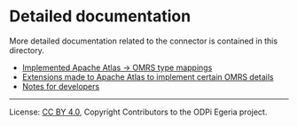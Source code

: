 <!-- SPDX-License-Identifier: CC-BY-4.0 -->
<!-- Copyright Contributors to the ODPi Egeria project. -->

# Detailed documentation

More detailed documentation related to the connector is contained in this directory.

- [Implemented Apache Atlas -> OMRS type mappings](mappings)
- [Extensions made to Apache Atlas to implement certain OMRS details](apache-atlas-extensions.md)
- [Notes for developers](developers)


----
License: [CC BY 4.0](https://creativecommons.org/licenses/by/4.0/),
Copyright Contributors to the ODPi Egeria project.

